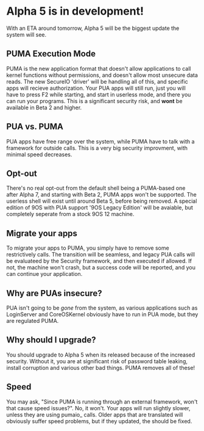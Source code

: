 # Alpha 5 is in development!
With an ETA around tomorrow, Alpha 5 will be the biggest update the system will see.
## PUMA Execution Mode
PUMA is the new application format that doesn't allow applications to call kernel functions without permissions, and doesn't allow most unsecure data reads. The new SecureIO 'driver' will be handling all of this, and specific apps will recieve authorization. Your PUA apps will still run, just you will have to press F2 while starting, and start in userless mode, and there you can run your programs. This is a significant security risk, and **wont** be available in Beta 2 and higher.
## PUA vs. PUMA
PUA apps have free range over the system, while PUMA have to talk with a framework for outside calls. This is a very big security improvment, with minimal speed decreases.
## Opt-out
There's no real opt-out from the default shell being a PUMA-based one after Alpha 7, and starting with Beta 2, PUMA apps won't be supported. The userless shell will exist until around Beta 5, before being removed. A special edition of 9OS with PUA support '9OS Legacy Edition' will be avaiable, but completely seperate from a stock 9OS 12 machine.
## Migrate your apps
To migrate your apps to PUMA, you simply have to remove some restrictively calls. The transition will be seamless, and legacy PUA calls will be evaluateed by the Security framework, and then executed if allowed. If not, the machine won't crash, but a success code will be reported, and you can continue your application. 
## Why are PUAs insecure?
PUA isn't going to be *gone* from the system, as various applications such as LoginServer and CoreOSKernel obviously have to run in PUA mode, but they are regulated PUMA.
## Why should I upgrade?
You should upgrade to Alpha 5 when its released because of the increased security. Without it, you are at significant risk of password table leaking, install corruption and various other bad things. PUMA removes all of these!
## Speed
You may ask, "Since PUMA is running through an external framework, won't that cause speed issues?". No, it won't. Your apps will run slightly slower, unless they are using pumaio_ calls. Older apps that are translated will obviously suffer speed problems, but if they updated, the should be fixed.
